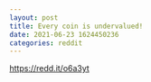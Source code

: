 ```yaml
--- 
layout: post 
title: Every coin is undervalued! 
date: 2021-06-23 1624450236 
categories: reddit 
--- 
```

https://redd.it/o6a3yt